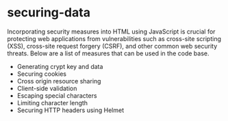# securing-data
Incorporating security measures into HTML using JavaScript is crucial for protecting web applications from vulnerabilities such as cross-site scripting (XSS), cross-site request forgery (CSRF), and other common web security threats. Below are a list of measures that can be used in the code base.

- Generating crypt key and data
- Securing cookies
- Cross origin resource sharing
- Client-side validation
- Escaping special characters
- Limiting character length
- Securing HTTP headers using Helmet
